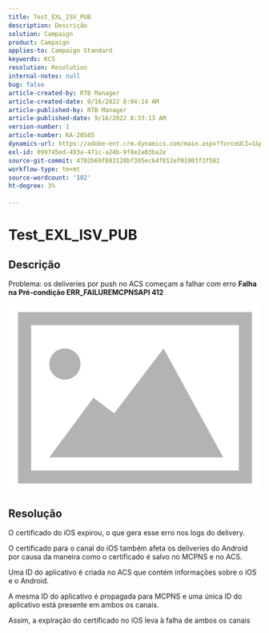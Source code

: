 ```yaml
---
title: Test_EXL_ISV_PUB
description: Descrição
solution: Campaign
product: Campaign
applies-to: Campaign Standard
keywords: KCS
resolution: Resolution
internal-notes: null
bug: false
article-created-by: RTB Manager
article-created-date: 9/16/2022 8:04:14 AM
article-published-by: RTB Manager
article-published-date: 9/16/2022 8:33:13 AM
version-number: 1
article-number: KA-20585
dynamics-url: https://adobe-ent.crm.dynamics.com/main.aspx?forceUCI=1&pagetype=entityrecord&etn=knowledgearticle&id=19aa6320-9635-ed11-9db1-000d3a5c1bcc
exl-id: 099745ed-493a-471c-a24b-9f8e2a03ba2e
source-git-commit: 4702b69f883128bf305ec64f012ef01903f3f582
workflow-type: tm+mt
source-wordcount: '102'
ht-degree: 3%

---
```


# Test_EXL_ISV_PUB

## Descrição


Problema: os deliveries por push no ACS começam a falhar com erro <b>Falha na Pré-condição ERR_FAILUREMCPNSAPI 412 </b>

![](assets/___276b812e-9a35-ed11-9db1-000d3a5c1bcc___.png)




## Resolução


O certificado do iOS expirou, o que gera esse erro nos logs do delivery.

O certificado para o canal do iOS também afeta os deliveries do Android por causa da maneira como o certificado é salvo no MCPNS e no ACS.

Uma ID do aplicativo é criada no ACS que contém informações sobre o iOS e o Android.

A mesma ID do aplicativo é propagada para MCPNS e uma única ID do aplicativo está presente em ambos os canais.

Assim, a expiração do certificado no iOS leva à falha de ambos os canais

